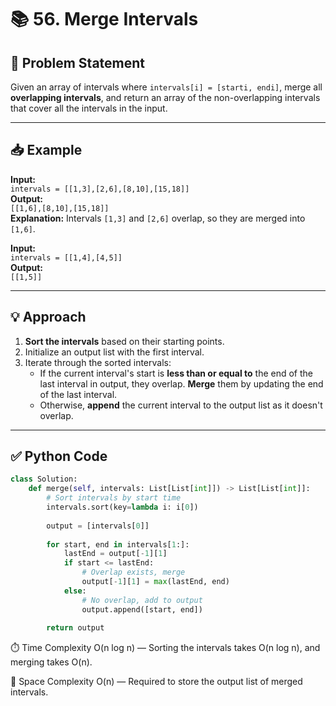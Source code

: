 # 📚 56. Merge Intervals

## 📝 Problem Statement

Given an array of intervals where `intervals[i] = [starti, endi]`, merge all **overlapping intervals**, and return an array of the non-overlapping intervals that cover all the intervals in the input.

---

## 📥 Example

**Input:**  
`intervals = [[1,3],[2,6],[8,10],[15,18]]`  
**Output:**  
`[[1,6],[8,10],[15,18]]`  
**Explanation:** Intervals `[1,3]` and `[2,6]` overlap, so they are merged into `[1,6]`.

**Input:**  
`intervals = [[1,4],[4,5]]`  
**Output:**  
`[[1,5]]`

---

## 💡 Approach

1. **Sort the intervals** based on their starting points.
2. Initialize an output list with the first interval.
3. Iterate through the sorted intervals:
   - If the current interval's start is **less than or equal to** the end of the last interval in output, they overlap. **Merge** them by updating the end of the last interval.
   - Otherwise, **append** the current interval to the output list as it doesn't overlap.

---

## ✅ Python Code

```python
class Solution:
    def merge(self, intervals: List[List[int]]) -> List[List[int]]:
        # Sort intervals by start time
        intervals.sort(key=lambda i: i[0])
        
        output = [intervals[0]]
        
        for start, end in intervals[1:]:
            lastEnd = output[-1][1]
            if start <= lastEnd:
                # Overlap exists, merge
                output[-1][1] = max(lastEnd, end)
            else:
                # No overlap, add to output
                output.append([start, end])
        
        return output
```
⏱️ Time Complexity
O(n log n) — Sorting the intervals takes O(n log n), and merging takes O(n).

💾 Space Complexity
O(n) — Required to store the output list of merged intervals.

